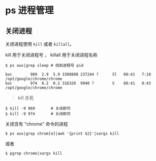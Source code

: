 # ps 进程管理


## 关闭进程

关闭进程使用 `kill` 或者 `killall`。

kill 用于关闭进程号 ， killall 用于关闭进程名称

	$ ps aux|grep sleep # 找到进程号 pid

> 

	boc        969  2.9  5.9 3388808 237244 ?      Sl   08:41   7:10 /opt/google/chrome/chrome       
	boc        974  0.2  0.2 316320  9940 ?        S    08:41   0:43 /opt/google/chrome/chrome

> kill 杀死

	$ kill -9 969       # 关闭即可
	$ kill -9 974       # 关闭即可

关闭含有 "chrome" 命令的进程

	$ ps aux|grep chrom[e]|awk '{print $2}'|xargs kill

或者

	$ pgrep chrome|xargs kill


